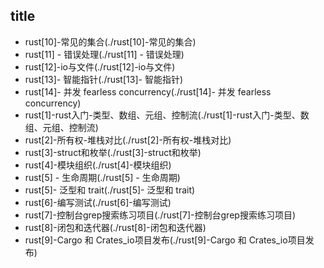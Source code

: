 ## title 

- rust[10]-常见的集合(./rust[10]-常见的集合)
- rust[11] - 错误处理(./rust[11] - 错误处理)
- rust[12]-io与文件(./rust[12]-io与文件)
- rust[13]- 智能指针(./rust[13]- 智能指针)
- rust[14]- 并发 fearless concurrency(./rust[14]- 并发 fearless concurrency)
- rust[1]-rust入门-类型、数组、元组、控制流(./rust[1]-rust入门-类型、数组、元组、控制流)
- rust[2]-所有权-堆栈对比(./rust[2]-所有权-堆栈对比)
- rust[3]-struct和枚举(./rust[3]-struct和枚举)
- rust[4]-模块组织(./rust[4]-模块组织)
- rust[5] - 生命周期(./rust[5] - 生命周期)
- rust[5]- 泛型和 trait(./rust[5]- 泛型和 trait)
- rust[6]-编写测试(./rust[6]-编写测试)
- rust[7]-控制台grep搜索练习项目(./rust[7]-控制台grep搜索练习项目)
- rust[8]-闭包和迭代器(./rust[8]-闭包和迭代器)
- rust[9]-Cargo 和 Crates_io项目发布(./rust[9]-Cargo 和 Crates_io项目发布)
